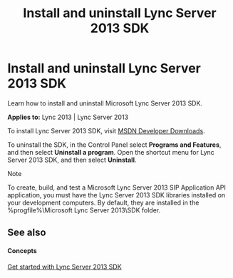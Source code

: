 ﻿---
title: Install and uninstall Lync Server 2013 SDK
TOCTitle: Install and uninstall Lync Server 2013 SDK
ms:assetid: ee333696-2f82-48df-8e6e-f2fedc8cad54
ms:mtpsurl: https://msdn.microsoft.com/en-us/library/Dn439059(v=office.15)
ms:contentKeyID: 57096650
ms.date: 07/24/2014
mtps_version: v=office.15
---

# Install and uninstall Lync Server 2013 SDK

Learn how to install and uninstall Microsoft Lync Server 2013 SDK.


**Applies to:** Lync 2013 | Lync Server 2013

To install Lync Server 2013 SDK, visit [MSDN Developer Downloads](http://msdn.microsoft.com/en-us/aa570309).

To uninstall the SDK, in the Control Panel select **Programs and Features**, and then select **Uninstall a program**. Open the shortcut menu for Lync Server 2013 SDK, and then select **Uninstall**.


> [!NOTE]
> <P>To create, build, and test a Microsoft Lync Server 2013 SIP Application API application, you must have the Lync Server 2013 SDK libraries installed on your development computers. By default, they are installed in the %progfile%\Microsoft Lync Server 2013\SDK folder.</P>



## See also

#### Concepts

[Get started with Lync Server 2013 SDK](get-started-with-lync-server-2013-sdk.md)

